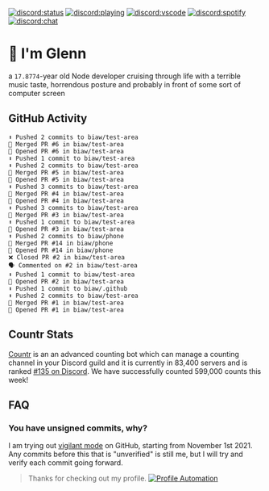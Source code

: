 [![discord:status](https://dev.discordprofiles.me/badge/status/110090225929191424?style=flat-square)](https://discord.com/users/110090225929191424)
[![discord:playing](https://dev.discordprofiles.me/badge/playing/110090225929191424?style=flat-square)](https://discord.com/users/110090225929191424)
[![discord:vscode](https://dev.discordprofiles.me/badge/vscode/110090225929191424?style=flat-square)](https://discord.com/users/110090225929191424)
[![discord:spotify](https://dev.discordprofiles.me/badge/spotify/110090225929191424?style=flat-square)](https://dev.discordprofiles.me/openspotify/110090225929191424)
[![discord:chat](https://img.shields.io/discord/449576301997588490?style=flat-square)](https://discord.gg/Ccj5bjb)

# 👋 I'm Glenn

a `17.8774`-year old Node developer cruising through life with a terrible music taste, horrendous posture and probably in front of some sort of computer screen

## GitHub Activity

```
⬆️ Pushed 2 commits to biaw/test-area
🎉 Merged PR #6 in biaw/test-area
💪 Opened PR #6 in biaw/test-area
⬆️ Pushed 1 commit to biaw/test-area
⬆️ Pushed 2 commits to biaw/test-area
🎉 Merged PR #5 in biaw/test-area
💪 Opened PR #5 in biaw/test-area
⬆️ Pushed 3 commits to biaw/test-area
🎉 Merged PR #4 in biaw/test-area
💪 Opened PR #4 in biaw/test-area
⬆️ Pushed 3 commits to biaw/test-area
🎉 Merged PR #3 in biaw/test-area
⬆️ Pushed 1 commit to biaw/test-area
💪 Opened PR #3 in biaw/test-area
⬆️ Pushed 2 commits to biaw/phone
🎉 Merged PR #14 in biaw/phone
💪 Opened PR #14 in biaw/phone
❌ Closed PR #2 in biaw/test-area
🗣 Commented on #2 in biaw/test-area
⬆️ Pushed 1 commit to biaw/test-area
💪 Opened PR #2 in biaw/test-area
⬆️ Pushed 1 commit to biaw/.github
⬆️ Pushed 2 commits to biaw/test-area
🎉 Merged PR #1 in biaw/test-area
💪 Opened PR #1 in biaw/test-area
```

## Countr Stats

[Countr](https://countr.xyz/) is an an advanced counting bot which can manage a counting channel in your Discord guild and it is currently in 83,400 servers and is ranked [#135 on Discord](https://dblstatistics.com/bot/467377486141980682). We have successfully counted 599,000 counts this week!

## FAQ

### You have unsigned commits, why?

I am trying out [vigilant mode](https://docs.github.com/github/authenticating-to-github/displaying-verification-statuses-for-all-of-your-commits) on GitHub, starting from November 1st 2021. Any commits before this that is "unverified" is still me, but I will try and verify each commit going forward.

> Thanks for checking out my profile. [![Profile Automation](https://img.shields.io/github/workflow/status/promise/promise/README%20Update?label=automation)](https://github.com/promise/promise/actions/workflows/README.yml)